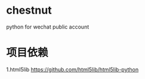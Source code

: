 chestnut
========

python for wechat public account


项目依赖
========
1.html5lib https://github.com/html5lib/html5lib-python
